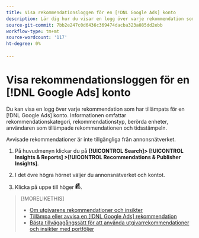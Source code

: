 ```yaml
---
title: Visa rekommendationsloggen för en [!DNL Google Ads] konto
description: Lär dig hur du visar en logg över varje rekommendation som har tillämpats på en [!DNL Google Ads] konto.
source-git-commit: 7bb2e247c0d6436c369474dacba323a085dd2ebb
workflow-type: tm+mt
source-wordcount: '117'
ht-degree: 0%

---
```


# Visa rekommendationsloggen för en [!DNL Google Ads] konto

Du kan visa en logg över varje rekommendation som har tillämpats för en [!DNL Google Ads] konto. Informationen omfattar rekommendationskategori, rekommendationstyp, berörda enheter, användaren som tillämpade rekommendationen och tidsstämpeln.

Avvisade rekommendationer är inte tillgängliga från annonsnätverket.

1. På huvudmenyn klickar du på **[!UICONTROL Search]> [!UICONTROL Insights & Reports] >[!UICONTROL Recommendations & Publisher Insights]**.

1. I det övre högra hörnet väljer du annonsnätverket och kontot.

1. Klicka på uppe till höger ![Rekommendationsloggar](/help/search-social-commerce/assets/recommendations-log-view.png "Rekommendationsloggar").

>[!MORELIKETHIS]
>
>* [Om utgivarens rekommendationer och insikter](recommendation-support.md)
>* [Tillämpa eller avvisa en [!DNL Google Ads] rekommendation](google-recommendation-apply-dismiss.md)
>* [Bästa tillvägagångssätt för att använda utgivarrekommendationer och insikter med portföljer](recommendation-best-practices.md)

